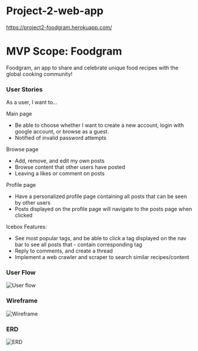 # Project-2-web-app

https://project2-foodgram.herokuapp.com/

# MVP Scope: Foodgram

Foodgram, an app to share and celebrate unique food recipes with the global cooking community!


### User Stories

As a user, I want to…


Main page

- Be able to choose whether I want to create a new account, login with google account, or browse as a guest.
- Notified of invalid password attempts

Browse page

- Add, remove, and edit my own posts
- Browse content that other users have posted
- Leaving a likes or comment on posts


Profile page

- Have a personalized profile page containing all posts that can be seen by other users
- Posts displayed on the profile page will navigate to the posts page when clicked

Icebox Features:
- See most popular tags, and be able to click a tag displayed on the nav bar to see all posts that - contain corresponding tag
- Reply to comments, and create a thread
- Implement a web crawler and scraper to search similar recipes/content


### User Flow
![User flow ]("../../public/src/User%20Flow.drawio.png")

### Wireframe
![Wireframe ]("../..public/src/project-two-wireframe.png")

### ERD
![ERD  ]("../..public/src/ERD.drawio.png")
